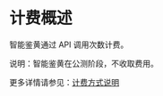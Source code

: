 # 计费概述

智能鉴黄通过 API 调用次数计费。

说明：智能鉴黄在公测阶段，不收取费用。

更多详情请参见：[计费方式说明](https://docs.jdcloud.com/cn/billing/pay-as-you-go)







     
    
